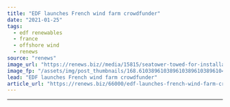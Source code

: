 ```yaml
---
title: "EDF launches French wind farm crowdfunder"
date: "2021-01-25"
tags: 
  - edf renewables
  - france
  - offshore wind
  - renews
source: "renews"
image_url: "https://renews.biz//media/15815/seatower-towed-for-installation-at-fecamp-credit-seatower.jpg?mode=crop&width=770&heightratio=0.6103896103896103896103896104&slimmage=true"
image_fp: "/assets/img/post_thumbnails/168.6103896103896103896103896104&slimmage=true"
lead: "EDF launches French wind farm crowdfunder"
article_url: "https://renews.biz/66000/edf-launches-french-wind-farm-crowdfunder/"
---
```


---
